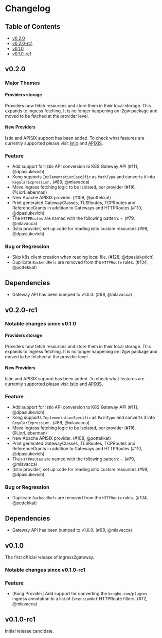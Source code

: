 # Changelog

## Table of Contents

- [v0.2.0](#v020)
- [v0.2.0-rc1](#v020-rc1)
- [v0.1.0](#v010)
- [v0.1.0-rc1](#v010-rc1)

## v0.2.0

### Major Themes
#### Providers storage
Providers now fetch resources and store them in their local storage.
This expands to ingress fetching. It is no longer happening on i2gw package and moved to be fetched at the provider level.

#### New Providers
Istio and APISIX support has been added. 
To check what features are currently supported please visit [Istio](https://github.com/kubernetes-sigs/ingress2gateway/blob/v0.2.0/pkg/i2gw/providers/istio/README.md) and [APIXIS](https://github.com/kubernetes-sigs/ingress2gateway/blob/v0.2.0/pkg/i2gw/providers/apisix/README.md).

### Feature

- Add support for Istio API conversion to K8S Gateway API (#111, @dpasiukevich)
- Kong supports `ImplementationSpecific` as `PathType` and converts it into `RegularExpression.` (#89, @mlavacca)
- Move ingress fetching logic to be isolated, per provider (#116, @LiorLieberman)
- New Apache APISIX provider. (#108, @pottekkat)
- Print generated GatewayClasses, TLSRoutes, TCPRoutes and ReferenceGrants in addition to Gateways and HTTPRoutes (#110, @dpasiukevich)
- The `HTTPRoutes` are named with the following pattern: <ingress-name>-<name-from-host>. (#79, @mlavacca)
- [Istio provider] set up code for reading istio custom resources (#99, @dpasiukevich)

### Bug or Regression

- Skip k8s client creation when reading local file. (#128, @dpasiukevich)
- Duplicate `BackendRefs` are removed from the `HTTPRoute` rules. (#104, @pottekkat)

## Dependencies

- Gateway API has been bumped to v1.0.0. (#98, @mlavacca)

## v0.2.0-rc1

### Notable changes since v0.1.0
#### Providers storage
Providers now fetch resources and store them in their local storage.
This expands to ingress fetching. It is no longer happening on i2gw package and moved to be fetched at the provider level.

#### New Providers
Istio and APISIX support has been added. 
To check what features are currently supported please visit [Istio](https://github.com/kubernetes-sigs/ingress2gateway/blob/v0.2.0-rc1/pkg/i2gw/providers/istio/README.md) and [APIXIS](https://github.com/kubernetes-sigs/ingress2gateway/blob/v0.2.0-rc1/pkg/i2gw/providers/apisix/README.md).

### Feature

- Add support for Istio API conversion to K8S Gateway API (#111, @dpasiukevich)
- Kong supports `ImplementationSpecific` as `PathType` and converts it into `RegularExpression.` (#89, @mlavacca)
- Move ingress fetching logic to be isolated, per provider (#116, @LiorLieberman)
- New Apache APISIX provider. (#108, @pottekkat)
- Print generated GatewayClasses, TLSRoutes, TCPRoutes and ReferenceGrants in addition to Gateways and HTTPRoutes (#110, @dpasiukevich)
- The `HTTPRoutes` are named with the following pattern: <ingress-name>-<name-from-host>. (#79, @mlavacca)
- [Istio provider] set up code for reading istio custom resources (#99, @dpasiukevich)

### Bug or Regression

- Duplicate `BackendRefs` are removed from the `HTTPRoute` rules. (#104, @pottekkat)

## Dependencies

- Gateway API has been bumped to v1.0.0. (#98, @mlavacca)

## v0.1.0
The first official release of ingress2gateway.

### Notable changes since v0.1.0-rc1

### Feature

- [Kong Provider] Add support for converting the `konghq.com/plugins` ingress annotation to a list of `ExtensionRef` HTTPRoute filters. (#72, @mlavacca)

## v0.1.0-rc1
initial release candidate. 
